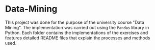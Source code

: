# Data-Mining
Τhis project was done for the purpose of the university course "Data Mining". The implementation was carried out using the `Pandas` library in Python. Each folder contains the implementations of the exercises and features detailed README files that explain the processes and methods used.
